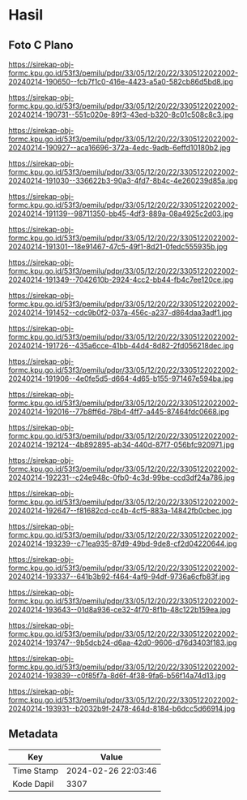 # Hasil

## Foto C Plano

https://sirekap-obj-formc.kpu.go.id/53f3/pemilu/pdpr/33/05/12/20/22/3305122022002-20240214-190650--fcb7f1c0-416e-4423-a5a0-582cb86d5bd8.jpg

https://sirekap-obj-formc.kpu.go.id/53f3/pemilu/pdpr/33/05/12/20/22/3305122022002-20240214-190731--551c020e-89f3-43ed-b320-8c01c508c8c3.jpg

https://sirekap-obj-formc.kpu.go.id/53f3/pemilu/pdpr/33/05/12/20/22/3305122022002-20240214-190927--aca16696-372a-4edc-9adb-6effd10180b2.jpg

https://sirekap-obj-formc.kpu.go.id/53f3/pemilu/pdpr/33/05/12/20/22/3305122022002-20240214-191030--336622b3-90a3-4fd7-8b4c-4e260239d85a.jpg

https://sirekap-obj-formc.kpu.go.id/53f3/pemilu/pdpr/33/05/12/20/22/3305122022002-20240214-191139--98711350-bb45-4df3-889a-08a4925c2d03.jpg

https://sirekap-obj-formc.kpu.go.id/53f3/pemilu/pdpr/33/05/12/20/22/3305122022002-20240214-191301--18e91467-47c5-49f1-8d21-0fedc555935b.jpg

https://sirekap-obj-formc.kpu.go.id/53f3/pemilu/pdpr/33/05/12/20/22/3305122022002-20240214-191349--7042610b-2924-4cc2-bb44-fb4c7ee120ce.jpg

https://sirekap-obj-formc.kpu.go.id/53f3/pemilu/pdpr/33/05/12/20/22/3305122022002-20240214-191452--cdc9b0f2-037a-456c-a237-d864daa3adf1.jpg

https://sirekap-obj-formc.kpu.go.id/53f3/pemilu/pdpr/33/05/12/20/22/3305122022002-20240214-191726--435a6cce-41bb-44d4-8d82-2fd056218dec.jpg

https://sirekap-obj-formc.kpu.go.id/53f3/pemilu/pdpr/33/05/12/20/22/3305122022002-20240214-191906--4e0fe5d5-d664-4d65-b155-971467e594ba.jpg

https://sirekap-obj-formc.kpu.go.id/53f3/pemilu/pdpr/33/05/12/20/22/3305122022002-20240214-192016--77b8ff6d-78b4-4ff7-a445-87464fdc0668.jpg

https://sirekap-obj-formc.kpu.go.id/53f3/pemilu/pdpr/33/05/12/20/22/3305122022002-20240214-192124--4b892895-ab34-440d-87f7-056bfc920971.jpg

https://sirekap-obj-formc.kpu.go.id/53f3/pemilu/pdpr/33/05/12/20/22/3305122022002-20240214-192231--c24e948c-0fb0-4c3d-99be-ccd3df24a786.jpg

https://sirekap-obj-formc.kpu.go.id/53f3/pemilu/pdpr/33/05/12/20/22/3305122022002-20240214-192647--f81682cd-cc4b-4cf5-883a-14842fb0cbec.jpg

https://sirekap-obj-formc.kpu.go.id/53f3/pemilu/pdpr/33/05/12/20/22/3305122022002-20240214-193239--c71ea935-87d9-49bd-9de8-cf2d04220644.jpg

https://sirekap-obj-formc.kpu.go.id/53f3/pemilu/pdpr/33/05/12/20/22/3305122022002-20240214-193337--641b3b92-f464-4af9-94df-9736a6cfb83f.jpg

https://sirekap-obj-formc.kpu.go.id/53f3/pemilu/pdpr/33/05/12/20/22/3305122022002-20240214-193643--01d8a936-ce32-4f70-8f1b-48c122b159ea.jpg

https://sirekap-obj-formc.kpu.go.id/53f3/pemilu/pdpr/33/05/12/20/22/3305122022002-20240214-193747--9b5dcb24-d6aa-42d0-9606-d76d3403f183.jpg

https://sirekap-obj-formc.kpu.go.id/53f3/pemilu/pdpr/33/05/12/20/22/3305122022002-20240214-193839--c0f85f7a-8d6f-4f38-9fa6-b56f14a74d13.jpg

https://sirekap-obj-formc.kpu.go.id/53f3/pemilu/pdpr/33/05/12/20/22/3305122022002-20240214-193931--b2032b9f-2478-464d-8184-b6dcc5d66914.jpg


## Metadata

| Key        | Value               |
| ---------- | ------------------- |
| Time Stamp | 2024-02-26 22:03:46 |
| Kode Dapil | 3307                |



